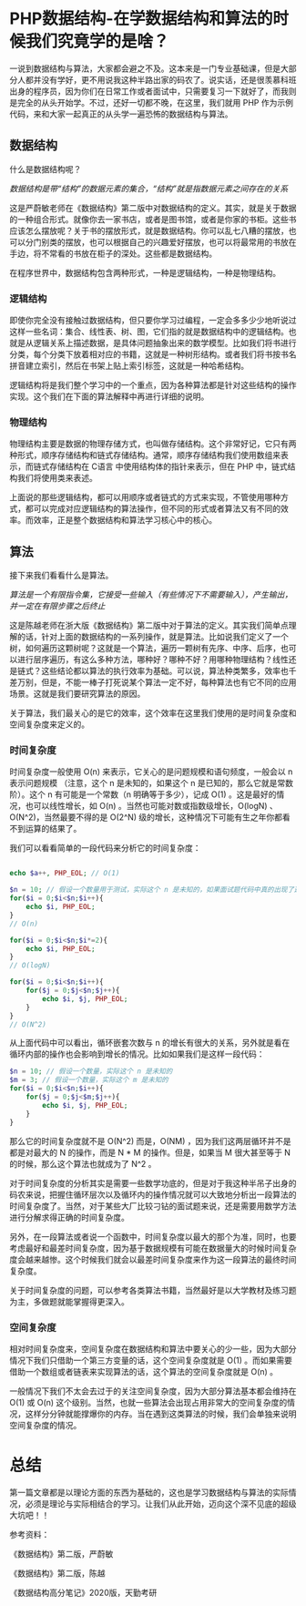 # PHP数据结构-在学数据结构和算法的时候我们究竟学的是啥？

一说到数据结构与算法，大家都会避之不及。这本来是一门专业基础课，但是大部分人都并没有学好，更不用说我这种半路出家的码农了。说实话，还是很羡慕科班出身的程序员，因为你们在日常工作或者面试中，只需要复习一下就好了，而我则是完全的从头开始学。不过，还好一切都不晚，在这里，我们就用 PHP 作为示例代码，来和大家一起真正的从头学一遍恐怖的数据结构与算法。

## 数据结构

什么是数据结构呢？

*数据结构是带“结构”的数据元素的集合，“结构”就是指数据元素之间存在的关系*

这是严蔚敏老师在《数据结构》第二版中对数据结构的定义。其实，就是关于数据的一种组合形式。就像你去一家书店，或者是图书馆，或者是你家的书柜。这些书应该怎么摆放呢？关于书的摆放形式，就是数据结构。你可以乱七八糟的摆放，也可以分门别类的摆放，也可以根据自己的兴趣爱好摆放，也可以将最常用的书放在手边，将不常看的书放在柜子的深处。这些都是数据结构。

在程序世界中，数据结构包含两种形式，一种是逻辑结构，一种是物理结构。

### 逻辑结构

即使你完全没有接触过数据结构，但只要你学习过编程，一定会多多少少地听说过这样一些名词：集合、线性表、树、图，它们指的就是数据结构中的逻辑结构。也就是从逻辑关系上描述数据，是具体问题抽象出来的数学模型。比如我们将书进行分类，每个分类下放着相对应的书籍，这就是一种树形结构。或者我们将书按书名拼音建立索引，然后在书架上贴上索引标签，这就是一种哈希结构。

逻辑结构将是我们整个学习中的一个重点，因为各种算法都是针对这些结构的操作实现。这个我们在下面的算法解释中再进行详细的说明。

### 物理结构

物理结构主要是数据的物理存储方式，也叫做存储结构。这个非常好记，它只有两种形式，顺序存储结构和链式存储结构。通常，顺序存储结构我们使用数组来表示，而链式存储结构在 C语言 中使用结构体的指针来表示，但在 PHP 中，链式结构我们将使用类来表述。

上面说的那些逻辑结构，都可以用顺序或者链式的方式来实现，不管使用哪种方式，都可以完成对应逻辑结构的算法操作，但不同的形式或者算法又有不同的效率。而效率，正是整个数据结构和算法学习核心中的核心。

## 算法

接下来我们看看什么是算法。

*算法是一个有限指令集，它接受一些输入（有些情况下不需要输入），产生输出，并一定在有限步骤之后终止*

这是陈越老师在浙大版《数据结构》第二版中对于算法的定义。其实我们简单点理解的话，针对上面的数据结构的一系列操作，就是算法。比如说我们定义了一个树，如何遍历这颗树呢？这就是一个算法，遍历一颗树有先序、中序、后序，也可以进行层序遍历，有这么多种方法，哪种好？哪种不好？用哪种物理结构？线性还是链式？这些结论都以算法的执行效率为基础。可以说，算法种类繁多，效率也千差万别，但是，不能一棒子打死说某个算法一定不好，每种算法也有它不同的应用场景。这就是我们要研究算法的原因。

关于算法，我们最关心的是它的效率，这个效率在这里我们使用的是时间复杂度和空间复杂度来定义的。

### 时间复杂度

时间复杂度一般使用 O(n) 来表示，它关心的是问题规模和语句频度，一般会以 n 表示问题规模 （注意，这个 n 是未知的，如果这个 n 是已知的，那么它就是常数阶）。这个 n 有可能是一个常数（n 明确等于多少），记成 O(1) 。这是最好的情况，也可以线性增长，如 O(n) 。当然也可能对数或指数级增长，O(logN) 、 O(N^2)，当然最要不得的是 O(2^N) 级的增长，这种情况下可能有生之年你都看不到运算的结果了。

我们可以看看简单的一段代码来分析它的时间复杂度：

```php

echo $a++, PHP_EOL; // O(1)

$n = 10; // 假设一个数量用于测试，实际这个 n 是未知的，如果面试题代码中真的出现了这种已知 n 的情况，那么这个算法就是 O(1)
for($i = 0;$i<$n;$i++){
    echo $i, PHP_EOL;
}
// O(n)

for($i = 0;$i<$n;$i*=2){
    echo $i, PHP_EOL;
}
// O(logN)

for($i = 0;$i<$n;$i++){
    for($j = 0;$j<$n;$j++){
        echo $i, $j, PHP_EOL;
    }
}
// O(N^2)
```

从上面代码中可以看出，循环嵌套次数与 n 的增长有很大的关系，另外就是看在循环内部的操作也会影响到增长的情况。比如如果我们是这样一段代码：

```php
$n = 10; // 假设一个数量，实际这个 n 是未知的
$m = 3; // 假设一个数量，实际这个 m 是未知的
for($i = 0;$i<$n;$i++){
    for($j = 0;$j<$m;$j++){
        echo $i, $j, PHP_EOL;
    }
}
```

那么它的时间复杂度就不是 O(N^2) 而是，O(NM) ，因为我们这两层循环并不是都是对最大的 N 的操作，而是 N * M 的操作。但是，如果当 M 很大甚至等于 N 的时候，那么这个算法也就成为了 N^2 。

对于时间复杂度的分析其实是需要一些数学功底的，但是对于我这种半吊子出身的码农来说，把握住循环层次以及循环内的操作情况就可以大致地分析出一段算法的时间复杂度了。当然，对于某些大厂比较刁钻的面试题来说，还是需要用数学方法进行分解求得正确的时间复杂度。

另外，在一段算法或者说一个函数中，时间复杂度以最大的那个为准，同时，也要考虑最好和最差时间复杂度，因为基于数据规模有可能在数据量大的时候时间复杂度会越来越惨。这个时候我们就会以最差时间复杂度来作为这一段算法的最终时间复杂度。

关于时间复杂度的问题，可以参考各类算法书籍，当然最好是以大学教材及练习题为主，多做题就能掌握得更深入。

### 空间复杂度

相对时间复杂度来，空间复杂度在数据结构和算法中要关心的少一些，因为大部分情况下我们只借助一个第三方变量的话，这个空间复杂度就是 O(1) 。而如果需要借助一个数组或者链表来实现算法的话，这个算法的空间复杂度就是 O(n) 。

一般情况下我们不太会去过于的关注空间复杂度，因为大部分算法基本都会维持在 O(1) 或 O(n) 这个级别。当然，也就一些算法会出现占用非常大的空间复杂度的情况，这样分分钟就能撑爆你的内存。当在遇到这类算法的时候，我们会单独来说明空间复杂度的情况。

# 总结

第一篇文章都是以理论方面的东西为基础的，这也是学习数据结构与算法的实际情况，必须是理论与实际相结合的学习。让我们从此开始，迈向这个深不见底的超级大坑吧！！

参考资料：

《数据结构》第二版，严蔚敏

《数据结构》第二版，陈越

《数据结构高分笔记》2020版，天勤考研

